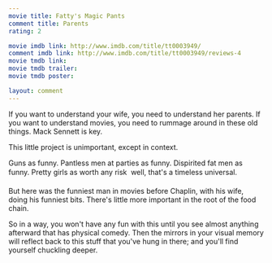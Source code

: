 ```yaml
---
movie title: Fatty's Magic Pants
comment title: Parents
rating: 2

movie imdb link: http://www.imdb.com/title/tt0003949/
comment imdb link: http://www.imdb.com/title/tt0003949/reviews-4
movie tmdb link: 
movie tmdb trailer: 
movie tmdb poster: 

layout: comment
---
```


If you want to understand your wife, you need to understand her parents. If you want to understand movies, you need to rummage around in these old things. Mack Sennett is key.

This little project is unimportant, except in context.

Guns as funny. Pantless men at parties as funny. Dispirited fat men as funny. Pretty girls as worth any risk  well, that's a timeless universal.

But here was the funniest man in movies before Chaplin, with his wife, doing his funniest bits. There's little more important in the root of the food chain.

So in a way, you won't have any fun with this until you see almost anything afterward that has physical comedy. Then the mirrors in your visual memory will reflect back to this stuff that you've hung in there; and you'll find yourself chuckling deeper.